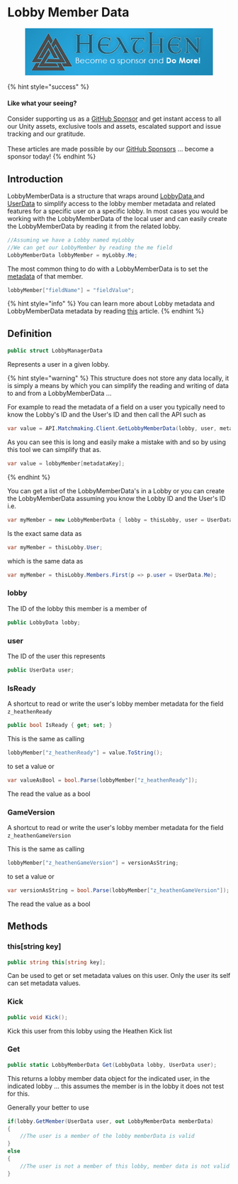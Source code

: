 # Lobby Member Data

<figure><img src="../../../.gitbook/assets/512x128 Sponsor Banner.png" alt="Become a sponsor and Do More"><figcaption></figcaption></figure>

{% hint style="success" %}
#### Like what your seeing?

Consider supporting us as a [GitHub Sponsor](../../../become-a-sponsor.md) and get instant access to all our Unity assets, exclusive tools and assets, escalated support and issue tracking and our gratitude.\
\
These articles are made possible by our [GitHub Sponsors](https://github.com/sponsors/heathen-engineering) ... become a sponsor today!
{% endhint %}

## Introduction

LobbyMemberData is a structure that wraps around [LobbyData ](lobby-data.md)and [UserData](user-data.md) to simplify access to the lobby member metadata and related features for a specific user on a specific lobby. In most cases you would be working with the LobbyMemberData of the local user and can easily create the LobbyMemberData by reading it from the related lobby.

```csharp
//Assuming we have a Lobby named myLobby
//We can get our LobbyMember by reading the me field
LobbyMemberData lobbyMember = myLobby.Me;
```

The most common thing to do with a LobbyMemberData is to set the [metadata](../unity/guides/multiplayer/matchmaking-tools.md#metadata) of that member.

```csharp
lobbyMember["fieldName"] = "fieldValue";
```

{% hint style="info" %}
You can learn more about Lobby metadata and LobbyMemberData metadata by reading [this](../unity/guides/multiplayer/matchmaking-tools.md#metadata) article.
{% endhint %}

## Definition

```csharp
public struct LobbyManagerData
```

Represents a user in a given lobby.

{% hint style="warning" %}
This structure does not store any data locally, it is simply a means by which you can simplify the reading and writing of data to and from a LobbyMemberData ...&#x20;



For example to read the metadata of a field on a user you typically need to know the Lobby's ID and the User's ID and then call the API such as&#x20;

```csharp
var value = API.Matchmaking.Client.GetLobbyMemberData(lobby, user, metadataKey);
```



As you can see this is long and easily make a mistake with and so by using this tool we can simplify that as.



```csharp
var value = lobbyMember[metadataKey];
```
{% endhint %}

You can get a list of the LobbyMemberData's in a Lobby or you can create the LobbyMemberData assuming you know the Lobby ID and the User's ID i.e.

```csharp
var myMember = new LobbyMemberData { lobby = thisLobby, user = UserData.Me };
```

Is the exact same data as

```csharp
var myMember = thisLobby.User;
```

which is the same data as

```csharp
var myMember = thisLobby.Members.First(p => p.user = UserData.Me);
```

### lobby

The ID of the lobby this member is a member of

```csharp
public LobbyData lobby;
```

### user

The ID of the user this represents

```csharp
public UserData user;
```

### IsReady

A shortcut to read or write the user's lobby member metadata for the field `z_heathenReady`

```csharp
public bool IsReady { get; set; }
```

This is the same as calling&#x20;

```csharp
lobbyMember["z_heathenReady"] = value.ToString();
```

to set a value or

```csharp
var valueAsBool = bool.Parse(lobbyMember["z_heathenReady"]);
```

The read the value as a bool

### GameVersion

A shortcut to read or write the user's lobby member metadata for the field `z_heathenGameVersion`

This is the same as calling&#x20;

```csharp
lobbyMember["z_heathenGameVersion"] = versionAsString;
```

to set a value or

```csharp
var versionAsString = bool.Parse(lobbyMember["z_heathenGameVersion"]);
```

The read the value as a bool



## Methods

### this\[string key]

```csharp
public string this[string key];
```

Can be used to get or set metadata values on this user. Only the user its self can set metadata values.

### Kick

```csharp
public void Kick();
```

Kick this user from this lobby using the Heathen Kick list

### Get

```csharp
public static LobbyMemberData Get(LobbyData lobby, UserData user);
```

This returns a lobby member data object for the indicated user, in the indicated lobby ... this assumes the member is in the lobby it does not test for this.

Generally your better to use

```csharp
if(lobby.GetMember(UserData user, out LobbyMemberData memberData)
{
    //The user is a member of the lobby memberData is valid
}
else
{
    //The user is not a member of this lobby, member data is not valid
}
```
